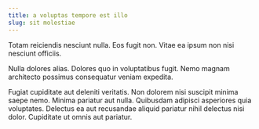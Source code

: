```yaml
---
title: a voluptas tempore est illo
slug: sit molestiae
---
```


Totam reiciendis nesciunt nulla. Eos fugit non. Vitae ea ipsum non nisi nesciunt officiis.

Nulla dolores alias. Dolores quo in voluptatibus fugit. Nemo magnam architecto possimus consequatur veniam expedita.

Fugiat cupiditate aut deleniti veritatis. Non dolorem nisi suscipit minima saepe nemo. Minima pariatur aut nulla. Quibusdam adipisci asperiores quia voluptates. Delectus ea aut recusandae aliquid pariatur nihil delectus nisi dolor. Cupiditate ut omnis aut pariatur.
